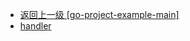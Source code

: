 - [返回上一级 [go-project-example-main]](go语言学习/gin-master/go-project-example-main/go-project-example-main/)
- [handler](go语言学习/gin-master/go-project-example-main/go-project-example-main/handler/)
